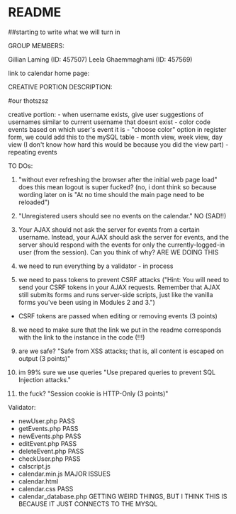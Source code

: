 # README #

##starting to write what we will turn in

GROUP MEMBERS:

Gillian Laming (ID: 457507)
Leela Ghaemmaghami (ID: 457569)

link to calendar home page: 

CREATIVE PORTION DESCRIPTION:

#our thotszsz

creative portion:
    - when username exists, give user suggestions of usernames similar to current username that doesnt exist
    - color code events based on which user's event it is
        - "choose color" option in register form, we could add this to the mySQL table
    - month view, week view, day view (I don't know how hard this would be because you did the view part)
    - repeating events

TO DOs:

1. "without ever refreshing the browser after the initial web page load" does this mean logout is super fucked? (no, i dont think so because wording later on is "At no time should the main page need to be reloaded")

2. "Unregistered users should see no events on the calendar." NO (SAD!!)

4. Your AJAX should not ask the server for events from a certain username. Instead, your AJAX should ask the server for events, and the server should respond with the events for only the currently-logged-in user (from the session). Can you think of why? ARE WE DOING THIS

5. we need to run everything by a validator - in process

7. we need to pass tokens to prevent CSRF attacks ("Hint: You will need to send your CSRF tokens in your AJAX requests. Remember that AJAX still submits forms and runs server-side scripts, just like the vanilla forms you've been using in Modules 2 and 3.")
- CSRF tokens are passed when editing or removing events (3 points)

8. we need to make sure that the link we put in the readme corresponds with the link to the instance in the code (!!!)

9. are we safe? "Safe from XSS attacks; that is, all content is escaped on output (3 points)"

10. im 99% sure we use queries "Use prepared queries to prevent SQL Injection attacks."

11. the fuck? "Session cookie is HTTP-Only (3 points)"

Validator:

- newUser.php PASS
- getEvents.php PASS
- newEvents.php PASS
- editEvent.php PASS
- deleteEvent.php PASS
- checkUser.php PASS
- calscript.js 
- calendar.min.js MAJOR ISSUES
- calendar.html 
- calendar.css PASS
- calendar_database.php GETTING WEIRD THINGS, BUT I THINK THIS IS BECAUSE IT JUST CONNECTS TO THE MYSQL


